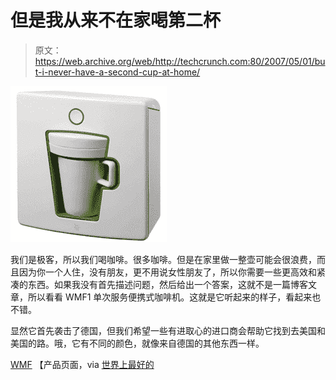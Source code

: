 # 但是我从来不在家喝第二杯

> 原文：<https://web.archive.org/web/http://techcrunch.com:80/2007/05/01/but-i-never-have-a-second-cup-at-home/>

![untitled-12.jpg](img/6fae4b64cc8510c1c6ce133dd2568cc8.png)

我们是极客，所以我们喝咖啡。很多咖啡。但是在家里做一整壶可能会很浪费，而且因为你一个人住，没有朋友，更不用说女性朋友了，所以你需要一些更高效和紧凑的东西。如果我没有首先描述问题，然后给出一个答案，这就不是一篇博客文章，所以看看 WMF1 单次服务便携式咖啡机。这就是它听起来的样子，看起来也不错。

显然它首先袭击了德国，但我们希望一些有进取心的进口商会帮助它找到去美国和美国的路。哦，它有不同的颜色，就像来自德国的其他东西一样。

[WMF](https://web.archive.org/web/20160421081825/http://www.wmf.com/content.asp?nv_id=1972&se_id=2129&sp_id=11&sid=%7BD8EF4B1E-BEA3-40CE-97B3-F2459CE58DE6%7D) 【产品页面，via [世界上最好的](https://web.archive.org/web/20160421081825/http://www.theworldsbestever.com/2007/05/single_cup_of_joe.php)
